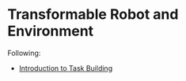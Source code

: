 # Transformable Robot and Environment

Following:

- [Introduction to Task Building](https://maniskill.readthedocs.io/en/latest/user_guide/tutorials/custom_tasks/intro.html)
